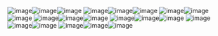 ![image](https://github.com/user-attachments/assets/adeb1130-c070-4472-a7ef-805cefd5580a)![image](https://github.com/user-attachments/assets/d21235f9-9232-4fe5-8cf5-5a0c4dc75320)![image](https://github.com/user-attachments/assets/ff9de5a5-6946-4bf2-a373-dd2f760f4965) 
![image](https://github.com/user-attachments/assets/0b3b67e2-461e-49f3-957c-79cbda076bd6)![image](https://github.com/user-attachments/assets/e7231ac6-1589-45c6-b84d-736d83b33dee)![image](https://github.com/user-attachments/assets/f7bf5538-6b48-42d4-99d4-be5f06ea843d) 
![image](https://github.com/user-attachments/assets/6d5bfde0-bb49-4bd1-9251-6cc63cad8641)![image](https://github.com/user-attachments/assets/db5ce5aa-dd1d-48c1-8f1c-445e0d2b0d84)![image](https://github.com/user-attachments/assets/20776d6f-ad32-4c55-a396-ebd4c8afe0c6) 
![image](https://github.com/user-attachments/assets/9ae3115c-e32c-499b-a9c3-09c2c2d48a61)![image](https://github.com/user-attachments/assets/67e848bd-dfc9-4614-8ce2-2eacceff338d)![image](https://github.com/user-attachments/assets/df57c99f-3c40-4f48-84a0-716d90e6d059)
![image](https://github.com/user-attachments/assets/36d8ee7f-1981-4569-a562-45e8242041fa)![image](https://github.com/user-attachments/assets/c61ccf32-eafb-435d-a05c-402e67cf4a6f)![image](https://github.com/user-attachments/assets/de70dca5-d076-47c0-972a-faadaf46e8d9) 
![image](https://github.com/user-attachments/assets/df01c4f5-629b-4de9-af36-7465e94b28de)![image](https://github.com/user-attachments/assets/dcf3347a-2207-487a-ac06-487858b809da)![image](https://github.com/user-attachments/assets/ba07c796-770b-4163-8981-c0e230117aef)
![image](https://github.com/user-attachments/assets/8e71ced1-5b90-4a6c-93cb-3cf02dfc0242)![image](https://github.com/user-attachments/assets/ea765947-201a-4a0a-b58f-8ccb34d8ce54)![image](https://github.com/user-attachments/assets/260bf298-b24e-451b-85f8-e7fea25c1051)




















 
 

